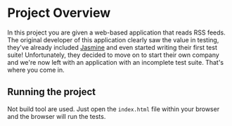 # Project Overview

In this project you are given a web-based application that reads RSS feeds. The
original developer of this application clearly saw the value in testing, they've
already included [Jasmine](http://jasmine.github.io/) and even started writing
their first test suite! Unfortunately, they decided to move on to start their
own company and we're now left with an application with an incomplete test
suite. That's where you come in.


## Running the project

Not build tool are used. Just open the `index.html` file within your browser
and the browser will run the tests.

